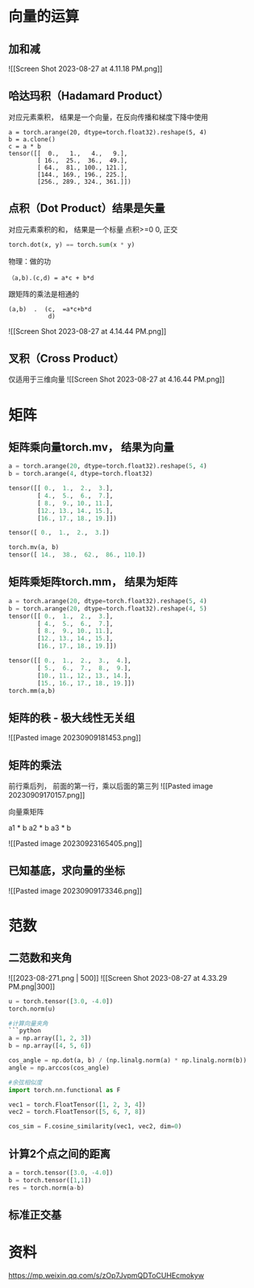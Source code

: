 # 向量的运算

## 加和减

![[Screen Shot 2023-08-27 at 4.11.18 PM.png]]



##  哈达玛积（Hadamard Product）
对应元素乘积， 结果是一个向量，在反向传播和梯度下降中使用
```
a = torch.arange(20, dtype=torch.float32).reshape(5, 4)
b = a.clone()
c = a * b
tensor([[  0.,   1.,   4.,   9.],
        [ 16.,  25.,  36.,  49.],
        [ 64.,  81., 100., 121.],
        [144., 169., 196., 225.],
        [256., 289., 324., 361.]])
```



##  点积（Dot Product）结果是矢量
对应元素乘积的和， 结果是一个标量
点积>=0
0, 正交
```python 
torch.dot(x, y) == torch.sum(x * y)
```

物理：做的功
```
（a,b).(c,d) = a*c + b*d
```
跟矩阵的乘法是相通的
```
(a,b)  .  (c,  =a*c+b*d
           d)     
```

![[Screen Shot 2023-08-27 at 4.14.44 PM.png]]


## 叉积（Cross Product）

仅适用于三维向量
![[Screen Shot 2023-08-27 at 4.16.44 PM.png]]

# 矩阵
## 矩阵乘向量torch.mv， 结果为向量
```python
a = torch.arange(20, dtype=torch.float32).reshape(5, 4)
b = torch.arange(4, dtype=torch.float32)

tensor([[ 0.,  1.,  2.,  3.],
        [ 4.,  5.,  6.,  7.],
        [ 8.,  9., 10., 11.],
        [12., 13., 14., 15.],
        [16., 17., 18., 19.]])

tensor([ 0.,  1.,  2.,  3.])

torch.mv(a, b)
tensor([ 14.,  38.,  62.,  86., 110.])

```

## 矩阵乘矩阵torch.mm， 结果为矩阵
```python
a = torch.arange(20, dtype=torch.float32).reshape(5, 4)
b = torch.arange(20, dtype=torch.float32).reshape(4, 5)
tensor([[ 0.,  1.,  2.,  3.],
        [ 4.,  5.,  6.,  7.],
        [ 8.,  9., 10., 11.],
        [12., 13., 14., 15.],
        [16., 17., 18., 19.]])

tensor([[ 0.,  1.,  2.,  3.,  4.],
        [ 5.,  6.,  7.,  8.,  9.],
        [10., 11., 12., 13., 14.],
        [15., 16., 17., 18., 19.]])
torch.mm(a,b)
```



## 矩阵的秩 - 极大线性无关组
![[Pasted image 20230909181453.png]]


## 矩阵的乘法

前行乘后列， 前面的第一行，乘以后面的第三列
![[Pasted image 20230909170157.png]]

向量乘矩阵

a1 * b
a2 * b
a3 * b


![[Pasted image 20230923165405.png]]


## 已知基底，求向量的坐标

![[Pasted image 20230909173346.png]]

# 范数

## 二范数和夹角

![[2023-08-271.png | 500]]
![[Screen Shot 2023-08-27 at 4.33.29 PM.png|300]]


```python
u = torch.tensor([3.0, -4.0])
torch.norm(u)

#计算向量夹角
```python
a = np.array([1, 2, 3])
b = np.array([4, 5, 6])

cos_angle = np.dot(a, b) / (np.linalg.norm(a) * np.linalg.norm(b))
angle = np.arccos(cos_angle)

#余弦相似度
import torch.nn.functional as F

vec1 = torch.FloatTensor([1, 2, 3, 4])
vec2 = torch.FloatTensor([5, 6, 7, 8])

cos_sim = F.cosine_similarity(vec1, vec2, dim=0)
```

## 计算2个点之间的距离


```python
a = torch.tensor([3.0, -4.0])
b = torch.tensor([1,1])
res = torch.norm(a-b)
```



## 标准正交基



# 资料
https://mp.weixin.qq.com/s/zOp7JvpmQDToCUHEcmokyw